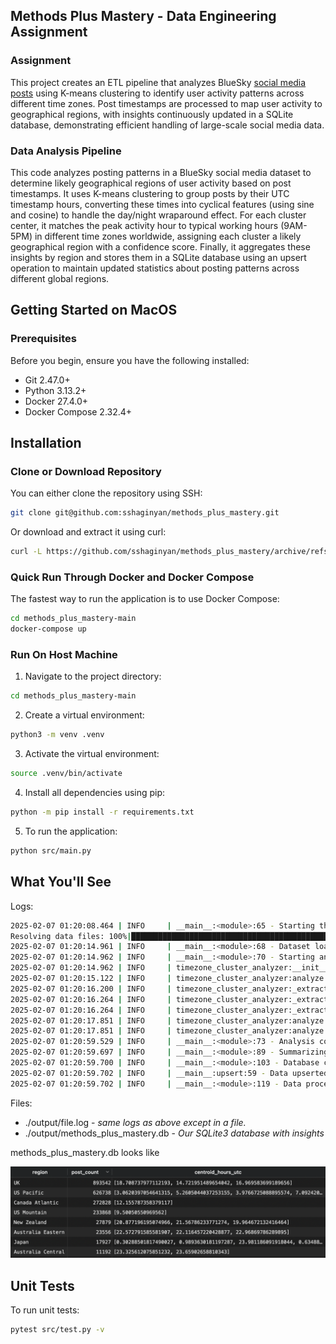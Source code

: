 ## Methods Plus Mastery - Data Engineering Assignment

### Assignment

This project creates an ETL pipeline that analyzes BlueSky [social media posts](https://huggingface.co/datasets/alpindale/two-million-bluesky-posts/blob/main/README.md) using K-means clustering to identify user activity patterns across different time zones. Post timestamps are processed to map user activity to geographical regions, with insights continuously updated in a SQLite database, demonstrating efficient handling of large-scale social media data.

### Data Analysis Pipeline
This code analyzes posting patterns in a BlueSky social media dataset to determine likely geographical regions of user activity based on post timestamps. It uses K-means clustering to group posts by their UTC timestamp hours, converting these times into cyclical features (using sine and cosine) to handle the day/night wraparound effect. For each cluster center, it matches the peak activity hour to typical working hours (9AM-5PM) in different time zones worldwide, assigning each cluster a likely geographical region with a confidence score. Finally, it aggregates these insights by region and stores them in a SQLite database using an upsert operation to maintain updated statistics about posting patterns across different global regions.

## Getting Started on MacOS


### Prerequisites

Before you begin, ensure you have the following installed:
- Git 2.47.0+
- Python 3.13.2+
- Docker 27.4.0+
- Docker Compose 2.32.4+

## Installation

### Clone or Download Repository

You can either clone the repository using SSH:
```bash
git clone git@github.com:sshaginyan/methods_plus_mastery.git
```

Or download and extract it using curl:
```bash
curl -L https://github.com/sshaginyan/methods_plus_mastery/archive/refs/heads/main.zip -o methods_plus_mastery.zip && unzip methodsplusmastery.zip && rm -rf methodsplusmastery.zip
```

### Quick Run Through Docker and Docker Compose

The fastest way to run the application is to use Docker Compose:
```bash
cd methods_plus_mastery-main
docker-compose up
```

### Run On Host Machine

1. Navigate to the project directory:
```bash
cd methods_plus_mastery-main
```

2. Create a virtual environment:
```bash
python3 -m venv .venv
```

3. Activate the virtual environment:
```bash
source .venv/bin/activate
```

4. Install all dependencies using pip:
```bash
python -m pip install -r requirements.txt
```

5. To run the application:
```bash
python src/main.py
```

## What You'll See

Logs:
```bash
2025-02-07 01:20:08.464 | INFO     | __main__:<module>:65 - Starting the dataset loading process.
Resolving data files: 100%|█████████████████████████████████████████████████████████████████████████████████████████████████████████████████████████████████| 23/23 [00:00<00:00, 100.33it/s]
2025-02-07 01:20:14.961 | INFO     | __main__:<module>:68 - Dataset loaded successfully and converted to pandas DataFrame.
2025-02-07 01:20:14.962 | INFO     | __main__:<module>:70 - Starting analysis using TimezoneClusterAnalyzer.
2025-02-07 01:20:14.962 | INFO     | timezone_cluster_analyzer:__init__:22 - Initialized TimezoneClusterAnalyzer with 24 clusters.
2025-02-07 01:20:15.122 | INFO     | timezone_cluster_analyzer:analyze:72 - Starting analysis on dataframe with 2107530 records.
2025-02-07 01:20:16.200 | INFO     | timezone_cluster_analyzer:_extract_features:37 - Converted 'created_at' to datetime.
2025-02-07 01:20:16.264 | INFO     | timezone_cluster_analyzer:_extract_features:50 - Extracted and transformed cyclical time features.
2025-02-07 01:20:16.264 | INFO     | timezone_cluster_analyzer:_extract_features:53 - Features scaled.
2025-02-07 01:20:17.851 | INFO     | timezone_cluster_analyzer:analyze:78 - Clustering complete. 24 clusters formed.
2025-02-07 01:20:17.851 | INFO     | timezone_cluster_analyzer:analyze:85 - Cluster centers converted back to hours.
2025-02-07 01:20:59.529 | INFO     | __main__:<module>:73 - Analysis completed.
2025-02-07 01:20:59.697 | INFO     | __main__:<module>:89 - Summarizing results by region.
2025-02-07 01:20:59.700 | INFO     | __main__:<module>:103 - Database connection established.
2025-02-07 01:20:59.702 | INFO     | __main__:upsert:59 - Data upserted successfully into regional_activity_clusters.
2025-02-07 01:20:59.702 | INFO     | __main__:<module>:119 - Data processing and upserting completed. Check 'file.log' for more details.
```

Files:
- ./output/file.log - *same logs as above except in a file.*
- ./output/methods_plus_mastery.db - *Our SQLite3 database with insights*

methods_plus_mastery.db looks like

![Example Image](./assets/table.png "This is an example image")

## Unit Tests
To run unit tests:
```bash
pytest src/test.py -v
```
